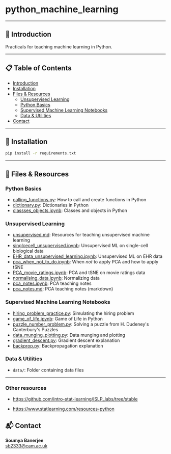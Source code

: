 # python_machine_learning

---

## 🧠 Introduction

Practicals for teaching machine learning in Python.

---

## 📋 Table of Contents

- [Introduction](#-introduction)
- [Installation](#-installation)
- [Files & Resources](#-files--resources)
  - [Unsupervised Learning](#unsupervised-learning)
  - [Python Basics](#python-basics)
  - [Supervised Machine Learning Notebooks](#machine-learning-notebooks)
  - [Data & Utilities](#data--utilities)
- [Contact](#contact)

---

## 💾 Installation

```bash
pip install -r requirements.txt
```

---

## 📁 Files & Resources

### Python Basics
- [calling_functions.py](https://github.com/neelsoumya/python_machine_learning/blob/main/calling_functions.py): How to call and create functions in Python
- [dictionary.py](https://github.com/neelsoumya/python_machine_learning/blob/main/dictionary.py): Dictionaries in Python
- [classses_objects.ipynb](https://github.com/neelsoumya/python_machine_learning/blob/main/classses_objects.ipynb): Classes and objects in Python


### Unsupervised Learning
- [unsupervised.md](https://github.com/neelsoumya/python_machine_learning/blob/main/unsupervised.md): Resources for teaching unsupervised machine learning
- [singlcecell_unsupervised.ipynb](https://github.com/neelsoumya/python_machine_learning/blob/main/singlcecell_unsupervised.ipynb): Unsupervised ML on single-cell biological data
- [EHR_data_unsupervised_learning.ipynb](https://github.com/neelsoumya/python_machine_learning/blob/main/EHR_data_unsupervised_learning.ipynb): Unsupervised ML on EHR data
- [pca_when_not_to_do.ipynb](https://github.com/neelsoumya/python_machine_learning/blob/main/pca_when_not_to_do.ipynb): When *not* to apply PCA and how to apply tSNE
- [PCA_movie_ratings.ipynb](https://github.com/neelsoumya/python_machine_learning/blob/main/PCA_movie_ratings.ipynb): PCA and tSNE on movie ratings data
- [normalising_data.ipynb](https://github.com/neelsoumya/python_machine_learning/blob/main/normalising_data.ipynb): Normalizing data
- [pca_notes.ipynb](https://github.com/neelsoumya/python_machine_learning/blob/main/pca_notes.ipynb): PCA teaching notes
- [pca_notes.md](https://github.com/neelsoumya/python_machine_learning/blob/main/pca_notes.md): PCA teaching notes (markdown)


### Supervised Machine Learning Notebooks
- [hiring_problem_practice.py](https://github.com/neelsoumya/python_machine_learning/blob/main/hiring_problem_practice.py): Simulating the hiring problem
- [game_of_life.ipynb](https://github.com/neelsoumya/python_machine_learning/blob/main/game_of_life.ipynb): Game of Life in Python
- [puzzle_number_problem.py](https://github.com/neelsoumya/python_machine_learning/blob/main/puzzle_number_problem.py): Solving a puzzle from H. Dudeney's Canterbury's Puzzles
- [data_munging_plotting.py](https://github.com/neelsoumya/python_machine_learning/blob/main/data_munging_plotting.py): Data munging and plotting
- [gradient_descent.py](https://github.com/neelsoumya/python_machine_learning/blob/main/gradient_descent.py): Gradient descent explanation
- [backprop.py](https://github.com/neelsoumya/python_machine_learning/blob/main/backprop.py): Backpropagation explanation

### Data & Utilities
- `data/`: Folder containing data files

---


### Other resources

* https://github.com/intro-stat-learning/ISLP_labs/tree/stable

* https://www.statlearning.com/resources-python
  

## 📬 Contact

**Soumya Banerjee**  
sb2333@cam.ac.uk
